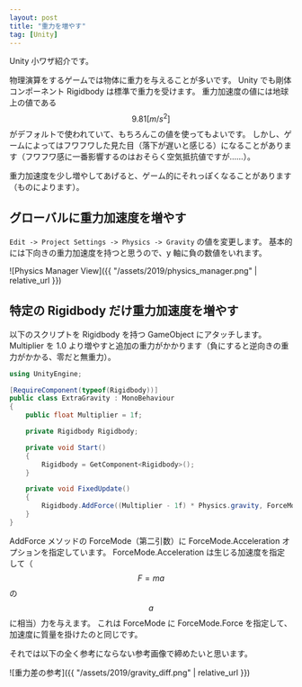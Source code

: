 ```yaml
---
layout: post
title: "重力を増やす"
tag: [Unity]
---
```


Unity 小ワザ紹介です。

物理演算をするゲームでは物体に重力を与えることが多いです。
Unity でも剛体コンポーネント Rigidbody は標準で重力を受けます。
重力加速度の値には地球上の値である $$ 9.81 [m/s^2] $$ がデフォルトで使われていて、もちろんこの値を使ってもよいです。
しかし、ゲームによってはフワフワした見た目（落下が遅いと感じる）になることがあります（フワフワ感に一番影響するのはおそらく空気抵抗値ですが……）。

重力加速度を少し増やしてあげると、ゲーム的にそれっぽくなることがあります（ものによります）。

## グローバルに重力加速度を増やす

`Edit -> Project Settings -> Physics -> Gravity` の値を変更します。
基本的には下向きの重力加速度を持つと思うので、y 軸に負の数値をいれます。

![Physics Manager View]({{ "/assets/2019/physics_manager.png" | relative_url }})

## 特定の Rigidbody だけ重力加速度を増やす

以下のスクリプトを Rigidbody を持つ GameObject にアタッチします。
Multiplier を 1.0 より増やすと追加の重力がかかります（負にすると逆向きの重力がかかる、零だと無重力）。

```cs
using UnityEngine;

[RequireComponent(typeof(Rigidbody))]
public class ExtraGravity : MonoBehaviour
{
    public float Multiplier = 1f;

    private Rigidbody Rigidbody;

    private void Start()
    {
        Rigidbody = GetComponent<Rigidbody>();
    }

    private void FixedUpdate()
    {
        Rigidbody.AddForce((Multiplier - 1f) * Physics.gravity, ForceMode.Acceleration);
    }
}
```

AddForce メソッドの ForceMode（第二引数）に ForceMode.Acceleration オプションを指定しています。
ForceMode.Acceleration は生じる加速度を指定して（$$ F = ma $$ の $$ a $$ に相当）力を与えます。
これは ForceMode に ForceMode.Force を指定して、加速度に質量を掛けたのと同じです。

それでは以下の全く参考にならない参考画像で締めたいと思います。

![重力差の参考]({{ "/assets/2019/gravity_diff.png" | relative_url }})
